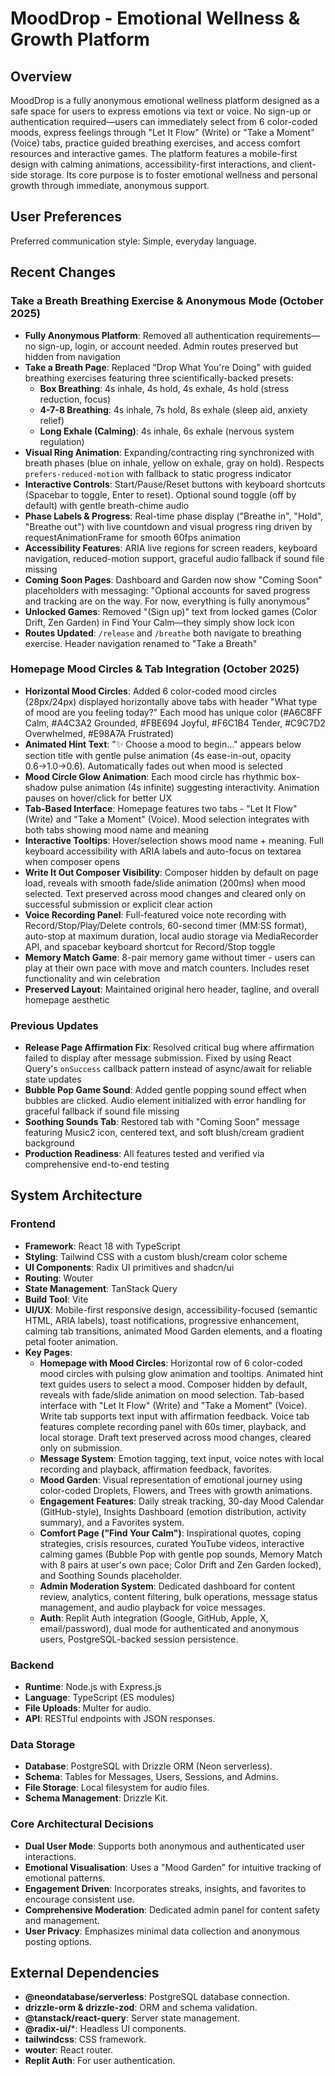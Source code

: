 # MoodDrop - Emotional Wellness & Growth Platform

## Overview
MoodDrop is a fully anonymous emotional wellness platform designed as a safe space for users to express emotions via text or voice. No sign-up or authentication required—users can immediately select from 6 color-coded moods, express feelings through "Let It Flow" (Write) or "Take a Moment" (Voice) tabs, practice guided breathing exercises, and access comfort resources and interactive games. The platform features a mobile-first design with calming animations, accessibility-first interactions, and client-side storage. Its core purpose is to foster emotional wellness and personal growth through immediate, anonymous support.

## User Preferences
Preferred communication style: Simple, everyday language.

## Recent Changes
### Take a Breath Breathing Exercise & Anonymous Mode (October 2025)
- **Fully Anonymous Platform**: Removed all authentication requirements—no sign-up, login, or account needed. Admin routes preserved but hidden from navigation
- **Take a Breath Page**: Replaced "Drop What You're Doing" with guided breathing exercises featuring three scientifically-backed presets:
  - **Box Breathing**: 4s inhale, 4s hold, 4s exhale, 4s hold (stress reduction, focus)
  - **4-7-8 Breathing**: 4s inhale, 7s hold, 8s exhale (sleep aid, anxiety relief)
  - **Long Exhale (Calming)**: 4s inhale, 6s exhale (nervous system regulation)
- **Visual Ring Animation**: Expanding/contracting ring synchronized with breath phases (blue on inhale, yellow on exhale, gray on hold). Respects `prefers-reduced-motion` with fallback to static progress indicator
- **Interactive Controls**: Start/Pause/Reset buttons with keyboard shortcuts (Spacebar to toggle, Enter to reset). Optional sound toggle (off by default) with gentle breath-chime audio
- **Phase Labels & Progress**: Real-time phase display ("Breathe in", "Hold", "Breathe out") with live countdown and visual progress ring driven by requestAnimationFrame for smooth 60fps animation
- **Accessibility Features**: ARIA live regions for screen readers, keyboard navigation, reduced-motion support, graceful audio fallback if sound file missing
- **Coming Soon Pages**: Dashboard and Garden now show "Coming Soon" placeholders with messaging: "Optional accounts for saved progress and tracking are on the way. For now, everything is fully anonymous"
- **Unlocked Games**: Removed "(Sign up)" text from locked games (Color Drift, Zen Garden) in Find Your Calm—they simply show lock icon
- **Routes Updated**: `/release` and `/breathe` both navigate to breathing exercise. Header navigation renamed to "Take a Breath"

### Homepage Mood Circles & Tab Integration (October 2025)
- **Horizontal Mood Circles**: Added 6 color-coded mood circles (28px/24px) displayed horizontally above tabs with header "What type of mood are you feeling today?" Each mood has unique color (#A6C8FF Calm, #A4C3A2 Grounded, #FBE694 Joyful, #F6C1B4 Tender, #C9C7D2 Overwhelmed, #E98A7A Frustrated)
- **Animated Hint Text**: "✨ Choose a mood to begin…" appears below section title with gentle pulse animation (4s ease-in-out, opacity 0.6→1.0→0.6). Automatically fades out when mood is selected
- **Mood Circle Glow Animation**: Each mood circle has rhythmic box-shadow pulse animation (4s infinite) suggesting interactivity. Animation pauses on hover/click for better UX
- **Tab-Based Interface**: Homepage features two tabs - "Let It Flow" (Write) and "Take a Moment" (Voice). Mood selection integrates with both tabs showing mood name and meaning
- **Interactive Tooltips**: Hover/selection shows mood name + meaning. Full keyboard accessibility with ARIA labels and auto-focus on textarea when composer opens
- **Write It Out Composer Visibility**: Composer hidden by default on page load, reveals with smooth fade/slide animation (200ms) when mood selected. Text preserved across mood changes and cleared only on successful submission or explicit clear action
- **Voice Recording Panel**: Full-featured voice note recording with Record/Stop/Play/Delete controls, 60-second timer (MM:SS format), auto-stop at maximum duration, local audio storage via MediaRecorder API, and spacebar keyboard shortcut for Record/Stop toggle
- **Memory Match Game**: 8-pair memory game without timer - users can play at their own pace with move and match counters. Includes reset functionality and win celebration
- **Preserved Layout**: Maintained original hero header, tagline, and overall homepage aesthetic

### Previous Updates
- **Release Page Affirmation Fix**: Resolved critical bug where affirmation failed to display after message submission. Fixed by using React Query's `onSuccess` callback pattern instead of async/await for reliable state updates
- **Bubble Pop Game Sound**: Added gentle popping sound effect when bubbles are clicked. Audio element initialized with error handling for graceful fallback if sound file missing
- **Soothing Sounds Tab**: Restored tab with "Coming Soon" message featuring Music2 icon, centered text, and soft blush/cream gradient background
- **Production Readiness**: All features tested and verified via comprehensive end-to-end testing

## System Architecture
### Frontend
- **Framework**: React 18 with TypeScript
- **Styling**: Tailwind CSS with a custom blush/cream color scheme
- **UI Components**: Radix UI primitives and shadcn/ui
- **Routing**: Wouter
- **State Management**: TanStack Query
- **Build Tool**: Vite
- **UI/UX**: Mobile-first responsive design, accessibility-focused (semantic HTML, ARIA labels), toast notifications, progressive enhancement, calming tab transitions, animated Mood Garden elements, and a floating petal footer animation.
- **Key Pages**:
    - **Homepage with Mood Circles**: Horizontal row of 6 color-coded mood circles with pulsing glow animation and tooltips. Animated hint text guides users to select a mood. Composer hidden by default, reveals with fade/slide animation on mood selection. Tab-based interface with "Let It Flow" (Write) and "Take a Moment" (Voice). Write tab supports text input with affirmation feedback. Voice tab features complete recording panel with 60s timer, playback, and local storage. Draft text preserved across mood changes, cleared only on submission.
    - **Message System**: Emotion tagging, text input, voice notes with local recording and playback, affirmation feedback, favorites.
    - **Mood Garden**: Visual representation of emotional journey using color-coded Droplets, Flowers, and Trees with growth animations.
    - **Engagement Features**: Daily streak tracking, 30-day Mood Calendar (GitHub-style), Insights Dashboard (emotion distribution, activity summary), and a Favorites system.
    - **Comfort Page ("Find Your Calm")**: Inspirational quotes, coping strategies, crisis resources, curated YouTube videos, interactive calming games (Bubble Pop with gentle pop sounds, Memory Match with 8 pairs at user's own pace; Color Drift and Zen Garden locked), and Soothing Sounds placeholder.
    - **Admin Moderation System**: Dedicated dashboard for content review, analytics, content filtering, bulk operations, message status management, and audio playback for voice messages.
    - **Auth**: Replit Auth integration (Google, GitHub, Apple, X, email/password), dual mode for authenticated and anonymous users, PostgreSQL-backed session persistence.

### Backend
- **Runtime**: Node.js with Express.js
- **Language**: TypeScript (ES modules)
- **File Uploads**: Multer for audio.
- **API**: RESTful endpoints with JSON responses.

### Data Storage
- **Database**: PostgreSQL with Drizzle ORM (Neon serverless).
- **Schema**: Tables for Messages, Users, Sessions, and Admins.
- **File Storage**: Local filesystem for audio files.
- **Schema Management**: Drizzle Kit.

### Core Architectural Decisions
- **Dual User Mode**: Supports both anonymous and authenticated user interactions.
- **Emotional Visualisation**: Uses a "Mood Garden" for intuitive tracking of emotional patterns.
- **Engagement Driven**: Incorporates streaks, insights, and favorites to encourage consistent use.
- **Comprehensive Moderation**: Dedicated admin panel for content safety and management.
- **User Privacy**: Emphasizes minimal data collection and anonymous posting options.

## External Dependencies
- **@neondatabase/serverless**: PostgreSQL database connection.
- **drizzle-orm & drizzle-zod**: ORM and schema validation.
- **@tanstack/react-query**: Server state management.
- **@radix-ui/***: Headless UI components.
- **tailwindcss**: CSS framework.
- **wouter**: React router.
- **Replit Auth**: For user authentication.